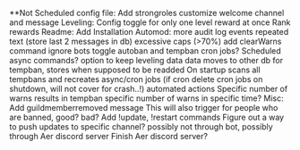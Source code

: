 **Not Scheduled
config file:
	Add strongroles
	customize welcome channel and message
Leveling:
	Config toggle for only one level reward at once
	Rank rewards
Readme:
	Add Installation
Automod:
	more audit log events
	repeated text (store last 2 messages in db)
	excessive caps (>70%)
	add clearWarns command
	ignore bots toggle
	autoban and tempban 
		cron jobs? Scheduled async commands?
		option to keep leveling data
		data moves to other db for tempban, stores when supposed to be readded
		On startup scans all tempbans and recreates async/cron jobs (if cron delete cron jobs on shutdown, will not cover for crash..!)
	automated actions
		Specific number of warns results in tempban
		specific number of warns in specific time?
Misc:
	Add guildmemberremoved message
		This will also trigger for people who are banned, good? bad?
	Add !update, !restart commands
	Figure out a way to push updates to specific channel? possibly not through bot, possibly through Aer discord server
		Finish Aer discord server?
